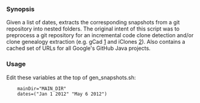 ### Synopsis

Given a list of dates, extracts the corresponding snapshots from a git repository into nested folders. The original intent of this script was to preprocess a git repository for an incremental code clone detection and/or clone genealogy extraction (e.g. gCad [1] and iClones [2]). Also contains a cached set of URLs for all Google's GitHub Java projects.

[1]: http://ieeexplore.ieee.org/document/6676939/	"gCad: A Near-Miss Clone Genealogy Extractor to Support Clone Evolution Analysis"
[2]: http://www.softwareclones.org/iclones.php#prepare	"Preparing source code for iClones "

### Usage

Edit these variables at the top of gen_snapshots.sh:

```shell
    mainDir="MAIN_DIR"
    dates=("Jan 1 2012" "May 6 2012")
```
